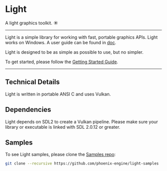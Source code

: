 # Light

A light graphics toolkit. ☀️

---

Light is a simple library for working with fast, portable graphics APIs.
Light works on Windows.  A user guide can be found in
[doc](doc/README.md).

Light is designed to be as simple as possible to use, but no simpler.

To get started, please follow the
[Getting Started Guide](doc/getting-started.md).

---

## Technical Details

Light is written in portable ANSI C and uses Vulkan.

## Dependencies

Light depends on SDL2 to create a Vulkan pipeline.  Please make sure
your library or executable is linked with SDL 2.0.12 or greater.

## Samples

To see Light samples, please clone the
[Samples repo](https://github.com/phoenix-engine/light-samples):

```sh
git clone --recursive https://github.com/phoenix-engine/light-samples ../samples
```
